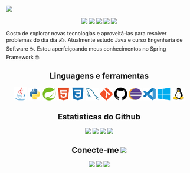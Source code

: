 <p align="center">
 
</p align="center">
<img src="https://github.com/CR10L02k/imagens/blob/main/Ol%C3%A1%2C%20eu%20sou%20Jos%C3%A9%20Victor%20Vieira.gif" />

<p align="center">
 
 <img src="https://badges.pufler.dev/visits/CR10L02k/CR10L02k"/> 
 <img src="https://komarev.com/ghpvc/?username=CR10L02k&color=brightgreen"/> 
 <img src="https://badges.pufler.dev/years/CR10L02k"/>
 <img src="https://badges.pufler.dev/repos/CR10L02k/">
 <img src="https://badges.pufler.dev/commits/monthly/CR10L02k/"/>

</p>

<p align="center">
 
Gosto de explorar novas tecnologias e aproveitá-las para resolver problemas do dia dia ✍. Atualmente estudo Java e curso Engenharia de Software ☕. Estou aperfeiçoando meus conhecimentos no Spring Framework 🤓.
</p>  

<!--<p align="center">
<img src="https://github.com/CR10L02k/imagens/blob/main/rock-gif.gif" width="200">
</p> -->

<h2 align="center">Linguagens e ferramentas</h2>

<p align="center">
 <img height="36em" src="https://github.com/CR10L02k/imagens/blob/main/icons/java/java-original.svg"/>
 <img height="35em" src="https://github.com/CR10L02k/imagens/blob/main/icons/python/python-original.svg"/>
 <img height="35em" src="https://github.com/CR10L02k/imagens/blob/main/icons/spring/spring-original.svg"/>
 <!--<img height="35em" src="https://github.com/CR10L02k/imagens/blob/main/icons/javascript/javascript-plain.svg"/>-->
 <img height="35em" src="https://github.com/CR10L02k/imagens/blob/main/icons/html5/html5-plain.svg"/>
 <img height="35em" src="https://github.com/CR10L02k/imagens/blob/main/icons/css3/css3-plain.svg"/>
 <img height="35em" src="https://github.com/CR10L02k/imagens/blob/main/icons/mysql/mysql-plain.svg"/>
 <img height="35em" src="https://github.com/CR10L02k/imagens/blob/main/icons/git/git-plain.svg"/>
 <img height="35em" src="https://github.com/CR10L02k/imagens/blob/main/github/github.svg"/>
 <img height="35em" src="https://github.com/CR10L02k/imagens/blob/main/icons/eclipse/eclipse.svg"/>
 <img height="35em" src="https://github.com/CR10L02k/imagens/blob/main/icons/vscode/vscode-original.svg"/>
 <img height="35em" src="https://github.com/CR10L02k/imagens/blob/main/icons/windows8/windows8-original.svg"/>
 <img height="35em" src="https://github.com/CR10L02k/imagens/blob/main/icons/linux/linux-original.svg"/>
</p>
<h2 align="center">
  Estatisticas do Github
</h2>
<!--<p align = "center">
 <img height="290em" src="https://activity-graph.herokuapp.com/graph?username=CR10L02k&hide_title=true&theme=xcode&bg_color=010101&color=ffffff&line=ffffff&point=00000000&area=true&hide_border=true">
</p>  -->

<p align = "center">
<img height="145em"  src = "https://github-readme-stats.vercel.app/api?username=CR10L02k&hide_title=true&show_icons=true&hide_border=true&count_private=true&bg_color=010101&title_color=ffffff&text_color=ffffff&icon_color=ffffff&cache_seconds=1800">
<img height="145em"  src="https://github-readme-streak-stats.herokuapp.com/?user=CR10L02k&background=010101&hide_border=true&stroke=ffffff&ring=ffffff&fire=ffffff&currStreakNum=ffffff&sideNums=ffffff&currStreakLabel=ffffff&sideLabels=ffffff&dates=ffffff">
<img height="260em" src = "https://github-readme-stats.vercel.app/api/wakatime?username=JoseVictorVieira&layout=compact&hide_title=true&hide_border=true&count_private=true&bg_color=010101&title_color=fffff&text_color=ffffff&icon_color=ffffff&cache_seconds=1800">
 <img height="260em" src = "https://github-readme-stats.vercel.app/api/top-langs/?username=CR10L02k&hide_title=true&hide_border=true&count_private=true&bg_color=010101&title_color=ffffff&text_color=ffffff&icon_color=ffffff&cache_seconds=1800">
</p> 

<h2 align="center">Conecte-me <img src="https://media0.giphy.com/media/jqNPzdTTxQfOgOqpO4/source.gif" width="20"></h2>

<p align="center">
<a href="contato.josevictorvieira@gmail.com"><img height="25em" src="https://img.shields.io/badge/-Gmail-db4a39?style=flat-square&logo=Gmail&logoColor=white&link=contato.josevictorvieira@gmail.com"></a>
<a href="https://www.linkedin.com/in/josevictorvieira/"><img height="25em" src="https://img.shields.io/badge/-Linkedin-0e76a8?style=flat-square&logo=Linkedin&logoColor=white&link=https://www.linkedin.com/in/josevictorvieira/"></a>
<a href="https://linktr.ee/josevictorsantos"><img height="25em" src="https://img.shields.io/badge/-Linktree-65da65?style=flat-square&logo=linktree&logoColor=white&link=https://linktr.ee/josevictorsantos"></a></p>

<!--
  ![Snake animation](https://github.com/CR10L02k/CR10L02k/blob/output/github-contribution-grid-snake.svg)
-->
